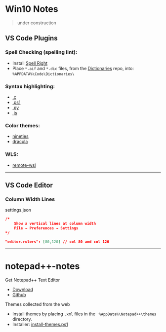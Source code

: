 # Win10 Notes

> under construction


## VS Code Plugins

### Spell Checking (spelling lint):

* Install [Spell Right](https://marketplace.visualstudio.com/items?itemName=ban.spellright)
* Place ```*.aif``` and ```*.dic``` files, from the [Dictionaries](https://github.com/titoBouzout/Dictionaries) repo, into: ```%APPDATA%\Code\Dictionaries\```


### Syntax highlighting:

* [.c](https://marketplace.visualstudio.com/items?itemName=ms-vscode.cpptools)
* [.ps1](https://marketplace.visualstudio.com/items?itemName=ms-vscode.PowerShell)
* [.py](https://marketplace.visualstudio.com/items?itemName=ms-python.python)
* [.js](https://marketplace.visualstudio.com/items?itemName=dbaeumer.vscode-eslint)

### Color themes:

* [nineties](https://marketplace.visualstudio.com/items?itemName=jibjack.nineties)
* [dracula](https://marketplace.visualstudio.com/items?itemName=dracula-theme.theme-dracula)

### WLS:

* [remote-wsl](https://marketplace.visualstudio.com/items?itemName=ms-vscode-remote.remote-wsl)

---

## VS Code Editor

### Column Width Lines

settings.json
```json
/*
    Show a vertical lines at column width
    File → Preferences → Settings
*/

"editor.rulers": [80,120] // col 80 and col 120
```


---

# notepad++-notes

Get Notepad++ Text Editor

* [Download](https://notepad-plus-plus.org/downloads/)
* [Github](https://github.com/notepad-plus-plus/notepad-plus-plus)

Themes collected from the web

* Install themes by placing ```.xml``` files in the ``` %AppData%\Notepad++\themes``` directory.
* Installer: [install-themes.ps1](https://gist.githubusercontent.com/mezcel/247eda1319b9e1815cad7b955fdcc379/raw/8d57fa174df57edf630797de935fe3e2d5ac6cc8/install-themes.ps1)
